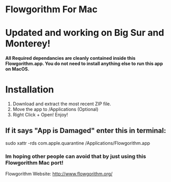 # Flowgorithm For Mac

# Updated and working on Big Sur and Monterey!

#### All Required dependancies are cleanly contained inside this Flowgorithm.app. You do not need to install anything else to run this app on MacOS. 

# Installation

1. Download and extract the most recent ZIP file. 
2. Move the app to /Applications (Optional)
3. Right Click + Open! 
Enjoy!


## If it says "App is Damaged" enter this in terminal:

sudo xattr -rds com.apple.quarantine /Applications/Flowgorithm.app


### Im hoping other people can avoid that by just using this Flowgorithm Mac port!

Flowgorithm Website: http://www.flowgorithm.org/
